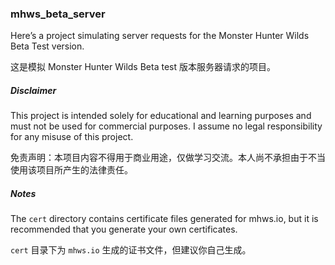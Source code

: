 ### mhws_beta_server

Here’s a project simulating server requests for the Monster Hunter Wilds Beta Test version.

这是模拟 Monster Hunter Wilds Beta test 版本服务器请求的项目。

##### Disclaimer
This project is intended solely for educational and learning purposes and must not be used for commercial purposes. I assume no legal responsibility for any misuse of this project.

免责声明：本项目内容不得用于商业用途，仅做学习交流。本人尚不承担由于不当使用该项目所产生的法律责任。

##### Notes
The `cert` directory contains certificate files generated for mhws.io, but it is recommended that you generate your own certificates.

`cert` 目录下为 `mhws.io` 生成的证书文件，但建议你自己生成。
